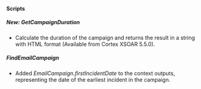 
#### Scripts
##### New: GetCampaignDuration
- Calculate the duration of the campaign and returns the result in a string with HTML format (Available from Cortex XSOAR 5.5.0).
##### FindEmailCampaign
- Added *EmailCampaign.firstIncidentDate* to the context outputs, representing the date of the earliest incident in the campaign.
